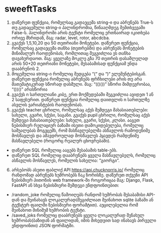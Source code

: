 # sweeftTasks

1.	დაწერეთ ფუნქცია, რომელსაც გადაეცემა string-ი და აბრუნებს True-ს თუ  გადაცემული string-ი პალინდრომია, წინააღმდეგ შემთხვევაში False-ს. პალინდრომი არის ტექსტი რომელიც ერთნაირად იკითხება ორივე მხრიდან, მაგ: radar, level, rotor, abcdcba.
2.	გვაქვს 1,5,10,20 და 50 თეთრიანი მონეტები. დაწერეთ ფუნქცია, რომელსაც გადაეცემა თანხა (თეთრებში) და აბრუნებს მონეტების მინიმალურ რაოდენობას, რომლითაც შეგვიძლია ეს თანხა დავახურდაოთ.
მაგ: ყველაზე მოკლე გზა 70 თეთრის დასაშლელად არის 50+20 თეთრიანი მონეტები, შესაბამისად ფუნქციამ უნდა დააბრუნოს 2.
3.	მოცემულია string-ი რომელიც შედგება “(“ და “)“ ელემენტებისგან. დაწერეთ ფუნქცია რომელიც აბრუნებს ფრჩხილები არის თუ არა მათემატიკურად სწორად დასმული.
            მაგ: “(()())” სწორი მიმდევრობაა,  “())()” არასწორია
4.	გვაქვს n სართულიანი კიბე, ერთ მოქმედებაში შეგვიძლია ავიდეთ 1 ან 2 საფეხურით. დაწერეთ ფუნქცია რომელიც დაითვლის n სართულზე ასვლის ვარიანტების რაოდენობას.
5.	გვაქვს teacher ცხრილი, რომელსაც აქვს შემდეგი მახასიათებლები: სახელი, გვარი, სქესი, საგანი. გვაქვს pupil ცხრილი, რომელსაც აქვს შემდეგი მახასიათებლები: სახელი, გვარი, სქესი, კლასი. ააგეთ ნებისმიერ რელაციურ ბაზაში ისეთი დამოკიდებულება, რომელიც საშუალებას მოგვცემს, რომ მასწავლებელმა ასწავლოს რამოდენიმე მოსწავლეს და ამავდროულად მოსწავლეს ჰყავდეს რამდენიმე მასწავლებელი (როგორც რეალურ ცხოვრებაში).
 
* დაწერეთ SQL რომელიც ააგებს შესაბამის table-ებს.
* დაწერეთ SQL რომელიც დააბრუნებს ყველა მასწავლებელს, რომელიც ასწავლის მოსწავლეს, რომელის სახელია: “გიორგი”.
6.	არსებობს ასეთი ფაბლიქ API https://api.chucknorris.io/ რომელიც რანდომად აბრუნებს ხუმრობებს ჩაკ ნორისზე. დაწერეთ თქვენი API ნებისმიერ პითონის web framework-ში როგორიცაა მაგ: Django, Flask, FastAPI ან სხვა ნებისმიერი შემდეგი ენდფოინთებით:
*	/random_joke რომელიც წამოიღებს რანდომ ხუმრობას შესაბამისი API-დან და შეინახავს ლოკალურად(შეგიძლიათ შეინახოთ sqlite ბაზაში ან ტექსტურ ფაილში ნებისმიერი ფორამტით). აუცილებელია რომ შეინახოთ მინიმუმ ხუმრობის ტექსტი.
*	/saved_joks რომელიც დააბრუნებს ყველა ლოკალურად შენახულ ხუმრობას(ბაზიდან ან ფაილიდან, იმის მიხედვით სად ინახავს პირველი ენდფოინთი) JSON ფორმატში.
